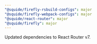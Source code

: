 ```yaml
---
"@squide/firefly-rsbuild-configs": major
"@squide/firefly-webpack-configs": major
"@squide/react-router": major
"@squide/firefly": major
---
```


Updated dependencies to React Router v7.
